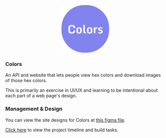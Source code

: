 <p align="center">
  <img alt="logo" src="public/Logo.png" height=150 />
</p>

### Colors
An API and website that lets people view hex colors and download
images of those hex colors.

This is primarily an exercise in UI/UX and learning to be intentional about each
part of a web page's design.

### Management & Design

You can view the site designs for Colors at [this figma
file](https://www.figma.com/file/oRHjNipcZfHQ2AMVNb0cCi/Colors?node-id=13%3A62).

[Click
here](https://wild-jasper-f86.notion.site/Colors-440dabb924ef42e3b5bba4223404e0a9)
to view the project timeline and build tasks.
